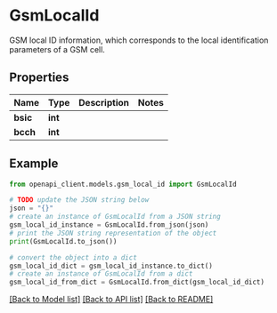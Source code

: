# GsmLocalId

GSM local ID information, which corresponds to the local identification parameters of a GSM cell.

## Properties

Name | Type | Description | Notes
------------ | ------------- | ------------- | -------------
**bsic** | **int** |  | 
**bcch** | **int** |  | 

## Example

```python
from openapi_client.models.gsm_local_id import GsmLocalId

# TODO update the JSON string below
json = "{}"
# create an instance of GsmLocalId from a JSON string
gsm_local_id_instance = GsmLocalId.from_json(json)
# print the JSON string representation of the object
print(GsmLocalId.to_json())

# convert the object into a dict
gsm_local_id_dict = gsm_local_id_instance.to_dict()
# create an instance of GsmLocalId from a dict
gsm_local_id_from_dict = GsmLocalId.from_dict(gsm_local_id_dict)
```
[[Back to Model list]](../README.md#documentation-for-models) [[Back to API list]](../README.md#documentation-for-api-endpoints) [[Back to README]](../README.md)


